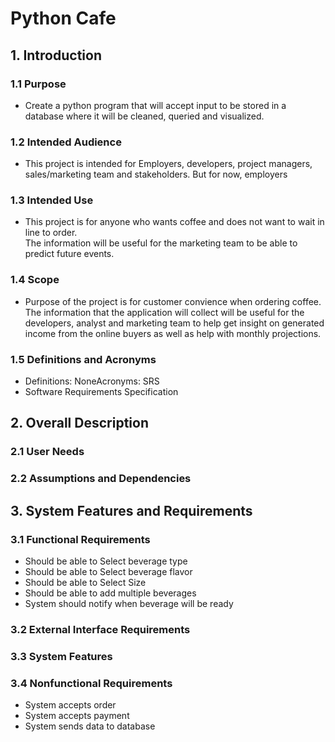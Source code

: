 # Python Cafe

## 1. Introduction
### 1.1 Purpose
- Create a python program that will accept input to be stored in a database where it will be cleaned, queried and visualized.</li>
### 1.2 Intended Audience
- This project is intended for Employers, developers, project managers, sales/marketing team and stakeholders. But for now, employers</li>
### 1.3 Intended Use
- This project is for anyone who wants coffee and does not want to wait in line to order.<br> The information will be useful for the marketing team to be able to predict future events.
### 1.4 Scope
- Purpose of the project is for customer convience when ordering coffee.<br> The information that the application will collect will be useful for 
		the developers, analyst and marketing team to help get insight on generated income from the online buyers as well as help with monthly projections.
### 1.5 Definitions and Acronyms
- Definitions: NoneAcronyms: SRS
- Software Requirements Specification
## 2. Overall Description
### 2.1 User Needs
### 2.2 Assumptions and Dependencies
## 3. System Features and Requirements
### 3.1 Functional Requirements
<!--Functional requirements are product features or functions that developers must implement to enable users to accomplish their tasks-->
- Should be able to Select beverage type
- Should be able to Select beverage flavor
- Should be able to Select Size
- Should be able to add multiple beverages
- System should notify when beverage will be ready
### 3.2 External Interface Requirements
### 3.3 System Features
### 3.4 Nonfunctional Requirements
<!-- how the system should perform -->
- System accepts order
- System accepts payment
- System sends data to database
